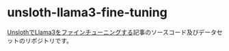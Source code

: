 # unsloth-llama3-fine-tuning

[UnslothでLlama3をファインチューニングする](https://zenn.dev/the_exile/articles/unsloth-llama3-fine-tuning)記事のソースコード及びデータセットのリポジトリです。